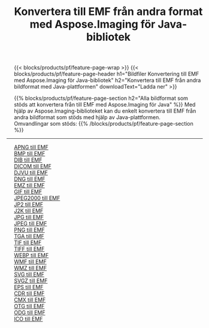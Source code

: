 ﻿---
title: Konvertera till EMF från andra format med Aspose.Imaging för Java-bibliotek 
weight: 3920
url: /sv/java/conversion/to/emf 
lang: sv
langdirlevel: 2
locales: zh-hans,ja,it,ru,de,es,fr,nl,id,lt,pl,pt,vi,tr,ko,zh-hant,ar,hi,th,sv,cs,uk,he
description: Med Aspose.Imaging kan du konvertera till EMF från andra format med Java
---

{{< blocks/products/pf/feature-page-wrap >}}
{{< blocks/products/pf/feature-page-header h1="Bildfiler Konvertering till EMF med Aspose.Imaging för Java-bibliotek" h2="Konvertera till EMF från andra bildformat med Java-plattformen" downloadText="Ladda ner" >}}


{{% blocks/products/pf/feature-page-section  h2="Alla bildformat som stöds att konvertera från till EMF med Aspose.Imaging för Java" %}}
Med hjälp av Aspose.Imaging-biblioteket kan du enkelt konvertera till EMF från andra bildformat som stöds med hjälp av Java-plattformen.
<br/>
Omvandlingar som stöds:
{{% /blocks/products/pf/feature-page-section %}}
<div class="container-fluid productfamilypage bg-gray">
    <div class="convertypes bg-gray agp-content section">
        <div class="container">
		<hr style="margin-left:-20px;"/>
		<div class="row other-converters">
		    <div class='col-md-2 other-converter remove-lp remove-rp'><a href="/imaging/sv/java/conversion/apng-to-emf" >APNG till EMF</a></div>
<div class='col-md-2 other-converter remove-lp remove-rp'><a href="/imaging/sv/java/conversion/bmp-to-emf" >BMP till EMF</a></div>
<div class='col-md-2 other-converter remove-lp remove-rp'><a href="/imaging/sv/java/conversion/dib-to-emf" >DIB till EMF</a></div>
<div class='col-md-2 other-converter remove-lp remove-rp'><a href="/imaging/sv/java/conversion/dicom-to-emf" >DICOM till EMF</a></div>
<div class='col-md-2 other-converter remove-lp remove-rp'><a href="/imaging/sv/java/conversion/djvu-to-emf" >DJVU till EMF</a></div>
<div class='col-md-2 other-converter remove-lp remove-rp'><a href="/imaging/sv/java/conversion/dng-to-emf" >DNG till EMF</a></div>
<div class='col-md-2 other-converter remove-lp remove-rp'><a href="/imaging/sv/java/conversion/emz-to-emf" >EMZ till EMF</a></div>
<div class='col-md-2 other-converter remove-lp remove-rp'><a href="/imaging/sv/java/conversion/gif-to-emf" >GIF till EMF</a></div>
<div class='col-md-2 other-converter remove-lp remove-rp'><a href="/imaging/sv/java/conversion/jpeg2000-to-emf" >JPEG2000 till EMF</a></div>
<div class='col-md-2 other-converter remove-lp remove-rp'><a href="/imaging/sv/java/conversion/jp2-to-emf" >JP2 till EMF</a></div>
<div class='col-md-2 other-converter remove-lp remove-rp'><a href="/imaging/sv/java/conversion/j2k-to-emf" >J2K till EMF</a></div>
<div class='col-md-2 other-converter remove-lp remove-rp'><a href="/imaging/sv/java/conversion/jpg-to-emf" >JPG till EMF</a></div>
<div class='col-md-2 other-converter remove-lp remove-rp'><a href="/imaging/sv/java/conversion/jpeg-to-emf" >JPEG till EMF</a></div>
<div class='col-md-2 other-converter remove-lp remove-rp'><a href="/imaging/sv/java/conversion/png-to-emf" >PNG till EMF</a></div>
<div class='col-md-2 other-converter remove-lp remove-rp'><a href="/imaging/sv/java/conversion/tga-to-emf" >TGA till EMF</a></div>
<div class='col-md-2 other-converter remove-lp remove-rp'><a href="/imaging/sv/java/conversion/tif-to-emf" >TIF till EMF</a></div>
<div class='col-md-2 other-converter remove-lp remove-rp'><a href="/imaging/sv/java/conversion/tiff-to-emf" >TIFF till EMF</a></div>
<div class='col-md-2 other-converter remove-lp remove-rp'><a href="/imaging/sv/java/conversion/webp-to-emf" >WEBP till EMF</a></div>
<div class='col-md-2 other-converter remove-lp remove-rp'><a href="/imaging/sv/java/conversion/wmf-to-emf" >WMF till EMF</a></div>
<div class='col-md-2 other-converter remove-lp remove-rp'><a href="/imaging/sv/java/conversion/wmz-to-emf" >WMZ till EMF</a></div>
<div class='col-md-2 other-converter remove-lp remove-rp'><a href="/imaging/sv/java/conversion/svg-to-emf" >SVG till EMF</a></div>
<div class='col-md-2 other-converter remove-lp remove-rp'><a href="/imaging/sv/java/conversion/svgz-to-emf" >SVGZ till EMF</a></div>
<div class='col-md-2 other-converter remove-lp remove-rp'><a href="/imaging/sv/java/conversion/eps-to-emf" >EPS till EMF</a></div>
<div class='col-md-2 other-converter remove-lp remove-rp'><a href="/imaging/sv/java/conversion/cdr-to-emf" >CDR till EMF</a></div>
<div class='col-md-2 other-converter remove-lp remove-rp'><a href="/imaging/sv/java/conversion/cmx-to-emf" >CMX till EMF</a></div>
<div class='col-md-2 other-converter remove-lp remove-rp'><a href="/imaging/sv/java/conversion/otg-to-emf" >OTG till EMF</a></div>
<div class='col-md-2 other-converter remove-lp remove-rp'><a href="/imaging/sv/java/conversion/odg-to-emf" >ODG till EMF</a></div>
<div class='col-md-2 other-converter remove-lp remove-rp'><a href="/imaging/sv/java/conversion/ico-to-emf" >ICO till EMF</a></div>
                </div>
        </div>
    </div>
</div>
<br/>

